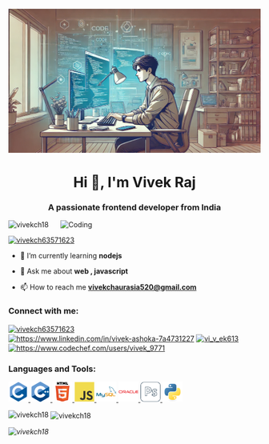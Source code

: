 ![logo](https://github.com/vivekch18/vivekch18/blob/main/gitub%20logo.webp)
<h1 align="center">Hi 👋, I'm Vivek Raj</h1>
<h3 align="center">A passionate frontend developer from India</h3>
<img align="right" alt="Coding" width="400" src="https://images.squarespace-cdn.com/content/v1/5769fc401b631bab1addb2ab/1541580611624-TE64QGKRJG8SWAIUS7NS/ke17ZwdGBToddI8pDm48kPoswlzjSVMM-SxOp7CV59BZw-zPPgdn4jUwVcJE1ZvWQUxwkmyExglNqGp0IvTJZamWLI2zvYWH8K3-s_4yszcp2ryTI0HqTOaaUohrI8PI6FXy8c9PWtBlqAVlUS5izpdcIXDZqDYvprRqZ29Pw0o/coding-freak.gif">


<p align="left"> <img src="https://komarev.com/ghpvc/?username=vivek31979&label=Profile%20views&color=0e75b6&style=flat" alt="vivekch18" /> </p>

<p align="left"> <a href="https://twitter.com/vivekch63571623" target="blank"><img src="https://img.shields.io/twitter/follow/vivekch63571623?logo=twitter&style=for-the-badge" alt="vivekch63571623" /></a> </p>

- 🌱 I’m currently learning **nodejs**

- 💬 Ask me about **web , javascript**

- 📫 How to reach me **vivekchaurasia520@gmail.com**

<h3 align="left">Connect with me:</h3>
<p align="left">
<a href="https://twitter.com/vivekch63571623" target="blank"><img align="center" src="https://raw.githubusercontent.com/rahuldkjain/github-profile-readme-generator/master/src/images/icons/Social/twitter.svg" alt="vivekch63571623" height="30" width="40" /></a>
<a href="https://linkedin.com/in/https://www.linkedin.com/in/vivek-ashoka-7a4731227" target="blank"><img align="center" src="https://raw.githubusercontent.com/rahuldkjain/github-profile-readme-generator/master/src/images/icons/Social/linked-in-alt.svg" alt="https://www.linkedin.com/in/vivek-ashoka-7a4731227" height="30" width="40" /></a>
<a href="https://instagram.com/vi_v_ek613" target="blank"><img align="center" src="https://raw.githubusercontent.com/rahuldkjain/github-profile-readme-generator/master/src/images/icons/Social/instagram.svg" alt="vi_v_ek613" height="30" width="40" /></a>
<a href="https://www.codechef.com/users/https://www.codechef.com/users/vivek_9771" target="blank"><img align="center" src="https://cdn.jsdelivr.net/npm/simple-icons@3.1.0/icons/codechef.svg" alt="https://www.codechef.com/users/vivek_9771" height="30" width="40" /></a>
</p>

<h3 align="left">Languages and Tools:</h3>
<p align="left"> <a href="https://www.cprogramming.com/" target="_blank" rel="noreferrer"> <img src="https://raw.githubusercontent.com/devicons/devicon/master/icons/c/c-original.svg" alt="c" width="40" height="40"/> </a> <a href="https://www.w3schools.com/cpp/" target="_blank" rel="noreferrer"> <img src="https://raw.githubusercontent.com/devicons/devicon/master/icons/cplusplus/cplusplus-original.svg" alt="cplusplus" width="40" height="40"/> </a> <a href="https://www.w3.org/html/" target="_blank" rel="noreferrer"> <img src="https://raw.githubusercontent.com/devicons/devicon/master/icons/html5/html5-original-wordmark.svg" alt="html5" width="40" height="40"/> </a> <a href="https://developer.mozilla.org/en-US/docs/Web/JavaScript" target="_blank" rel="noreferrer"> <img src="https://raw.githubusercontent.com/devicons/devicon/master/icons/javascript/javascript-original.svg" alt="javascript" width="40" height="40"/> </a> <a href="https://www.mysql.com/" target="_blank" rel="noreferrer"> <img src="https://raw.githubusercontent.com/devicons/devicon/master/icons/mysql/mysql-original-wordmark.svg" alt="mysql" width="40" height="40"/> </a> <a href="https://www.oracle.com/" target="_blank" rel="noreferrer"> <img src="https://raw.githubusercontent.com/devicons/devicon/master/icons/oracle/oracle-original.svg" alt="oracle" width="40" height="40"/> </a> <a href="https://www.photoshop.com/en" target="_blank" rel="noreferrer"> <img src="https://raw.githubusercontent.com/devicons/devicon/master/icons/photoshop/photoshop-line.svg" alt="photoshop" width="40" height="40"/> </a> <a href="https://www.python.org" target="_blank" rel="noreferrer"> <img src="https://raw.githubusercontent.com/devicons/devicon/master/icons/python/python-original.svg" alt="python" width="40" height="40"/> </a> </p>

<p><img align="left" src="https://github-readme-stats.vercel.app/api/top-langs?username=vivekch18&show_icons=true&locale=en&layout=compact" alt="vivekch18" /></p>

<p>&nbsp;<img align="center" src="https://github-readme-stats.vercel.app/api?username=vivekch18&show_icons=true&locale=en" alt="vivekch18" /></p>

*<p><img align="center" src="https://github-readme-streak-stats.herokuapp.com/?username=vivekch18&" alt="vivekch18" /></p>*
